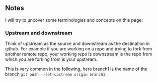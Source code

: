 ## Notes

I will try to uncover some terminologies and concepts on this page: 

### Upstream and downstream

Think of upstream as the source and downstream as the destination in github. For example if you are working on a repo and trying to fork from another remote repo, your working repo is downstream is the repo from which you are forking from is your upstream. 

This is very common in the following, here branch1 is the name of the branch 
`git push --set-upstream origin branch1`
